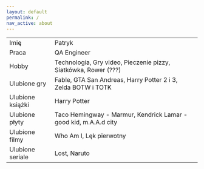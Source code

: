 ```yaml
---
layout: default
permalink: /
nav_active: about
---
```


<div id="content">
    <table>
        <tr>
            <td>Imię</td><td>Patryk</td>
        </tr>
        <tr>
            <td>Praca</td><td>QA Engineer</td>
        </tr>
        <tr>
            <td>Hobby</td><td>Technologia, Gry video, Pieczenie pizzy, Siatkówka, Rower (???)</td>
        </tr>
        <tr>
            <td>Ulubione gry</td><td>Fable, GTA San Andreas, Harry Potter 2 i 3, Zelda BOTW i TOTK</td>
        </tr>
        <tr>
            <td>Ulubione książki</td><td>Harry Potter</td>
        </tr>
        <tr>
            <td>Ulubione płyty</td><td>Taco Hemingway - Marmur, Kendrick Lamar - good kid, m.A.A.d city</td>
        </tr>
        <tr>
            <td>Ulubione filmy</td><td>Who Am I, Lęk pierwotny</td>
        </tr>
        <tr>
            <td>Ulubione seriale</td><td>Lost, Naruto</td>
        </tr>
    </table>
</div>